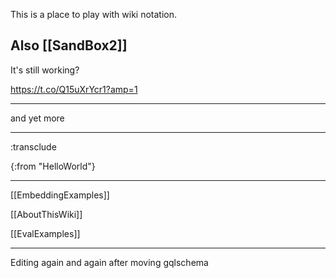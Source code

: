 This is a place to play with wiki notation.

Also [[SandBox2]]
----

It's still working?

<https://t.co/Q15uXrYcr1?amp=1>

----

and yet more

----

:transclude 

{:from "HelloWorld"}
 
----


[[EmbeddingExamples]]

[[AboutThisWiki]]


[[EvalExamples]]

----

Editing again and again after moving gqlschema

